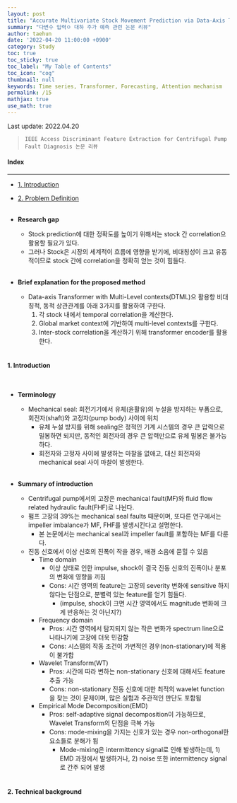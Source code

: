 ```yaml
---
layout: post
title: "Accurate Multivariate Stock Movement Prediction via Data-Axis Transformer with Multi-Level Contexts 리뷰"
summary: "다변수 입력ㅇ 대하 주가 예측 관련 논문 리뷰"
author: taehun
date: '2022-04-20 11:00:00 +0900'
category: Study
toc: true
toc_sticky: true
toc_label: "My Table of Contents"
toc_icon: "cog"
thumbnail: null
keywords: Time series, Transformer, Forecasting, Attention mechanism
permalink: /15
mathjax: true
use_math: true
---
```


Last update: 2022.04.20

> `IEEE Access Discriminant Feature Extraction for Centrifugal Pump Fault Diagnosis 논문 리뷰`

#### Index
---

- [1. Introduction](#1-introduction)
- [2. Problem Definition](#2-problem-definition)<br><br>

- **Research gap**
  - Stock prediction에 대한 정확도를 높이기 위해서는 stock 간 correlation으 활용할 필요가 있다.
  - 그러나 Stock은 시장의 세계적이 흐름에 영향을 받기에, 비대칭성이 크고 유동적이므로 stock 간에 correlation을 정확히 얻는 것이 힘들다.<br><br>

- **Brief explanation for the proposed method**
  - Data-axis Transformer with Multi-Level contexts(DTML)으 활용항 비대칭적, 동적 상관관계를 아래 3가지를 활용하여 구한다.<br>
    1. 각 stock 내에서 temporal correlation을 계산한다.<br>
    2. Global market context에 기반하여 multi-level contexts를 구한다.<br>
    3. Inter-stock correlation을 계산하기 위해 transformer encoder를 활용한다.<br><br>
  
#### **1. Introduction**
  
<br>

- **Terminology**
  - Mechanical seal: 회전기기에서 유체(윤활유)의 누설을 방지하는 부품으로, 회전자(shaft)와 고정자(pump body) 사이에 위치<br>
    - 유체 누설 방지를 위해 sealing은 정적인 기계 시스템의 경우 큰 압력으로 밀봉하면 되지만, 동적인 회전자의 경우 큰 압력만으로 유체 밀봉은 불가능하다.<br>
    - 회전자와 고정자 사이에 발생하는 마찰을 없애고, 대신 회전자와 mechanical seal 사이 마찰이 발생한다.<br><br>

- **Summary of introduction**
  - Centrifugal pump에서의 고장은 mechanical fault(MF)와 fluid flow related hydraulic fault(FHF)로 나뉜다.<br>
  - 펌프 고장의 39%는 mechanical seal faults 때문이며, 또다른 연구에서는 impeller imbalance가 MF, FHF를 발생시킨다고 설명한다.<br>
    - 본 논문에서는 mechanical seal과 impeller fault를 포함하는 MF를 다룬다.<br>
  - 진동 신호에서 이상 신호의 진폭이 작을 경우, 배경 소음에 묻힐 수 있음<br>
    - Time domain<br>
      - 이상 상태로 인한 impulse, shock이 결국 진동 신호의 진폭이나 분포의 변화에 영향을 끼침<br>
      - Cons: 시간 영역의 feature는 고장의 severity 변화에 sensitive 하지 않다는 단점으로, 분별력 있는 feature를 얻기 힘들다.<br>
        - (impulse, shock이 크면 시간 영역에서도 magnitude 변화에 크게 반응하는 것 아닌지?)<br>
    - Frequency domain<br>
      - Pros: 시간 영역에서 탐지되지 않는 작은 변화가 spectrum line으로 나타나기에 고장에 더욱 민감함<br>
      - Cons: 시스템의 작동 조건이 가변적인 경우(non-stationary)에 적용이 불가함<br>
    - Wavelet Transform(WT)<br>
      - Pros: 시간에 따라 변하는 non-stationary 신호에 대해서도 feature 추출 가능<br>
      - Cons: non-stationary 진동 신호에 대한 최적의 wavelet function을 찾는 것이 문제이며, 많은 실험과 주관적인 판단도 포함됨<br>
    - Empirical Mode Decomposition(EMD)<br>
      - Pros: self-adaptive signal decomposition이 가능하므로, Wavelet Transform의 단점을 극복 가능<br>
      - Cons: mode-mixing을 가지는 신호가 있는 경우 non-orthogonal한 요소들로 분해가 됨<br>
        - Mode-mixing은 intermittency signal로 인해 발생하는데, 1) EMD 과정에서 발생하거나, 2) noise 또한 intermittency signal로 간주 되어 발생<br><br>


#### **2. Technical background**



<br>
